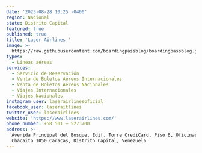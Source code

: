 ```yaml
---
date: '2023-08-28 10:25 -0400'
region: Nacional
state: Distrito Capital
featured: true
published: true
title: 'Laser Airlines '
image: >-
  https://raw.githubusercontent.com/boardingpassblog/boardingpassblog.github.io/main/assets/images/Laser-Airlines-Logo.jpg
types:
  - Líneas aéreas
services:
  - Servicio de Reservación
  - Venta de Boletos Aéreos Internacionales
  - Venta de Boletos Aéreos Nacionales
  - Viajes Internacionales
  - Viajes Nacionales
instagram_user: laserairlinesoficial
facebook_user: laseraitlines
twitter_user: laserairlines
website: 'https://www.laserairlines.com/'
phone_number: +58 501 – 5273700
address: >-
  Avenida Principal del Bosque, Edif. Torre CrediCard, Piso 6, Oficinas 67 y 68.
  Chacaito 1050 Caracas, Distrito Capital, Venezuela
---
```

